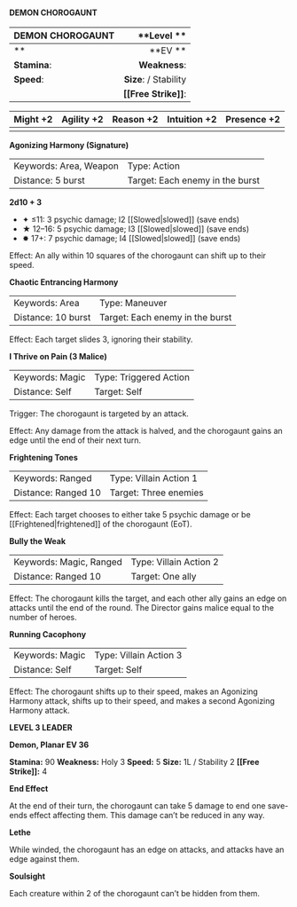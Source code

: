#### DEMON CHOROGAUNT

| DEMON CHOROGAUNT |        \*\*Level  \*\* |
| :--------------- | ---------------------: |
| \*\*             |            \*\*EV \*\* |
| **Stamina**:     |          **Weakness**: |
| **Speed**:       | **Size**:  / Stability |
|                  |   **[[Free Strike]]**: |

| **Might** +2 | **Agility** +2 | **Reason** +2 | **Intuition** +2 | **Presence** +2 |
| ------------ | -------------- | ------------- | ---------------- | --------------- |
|              |                |               |                  |                 |

**Agonizing Harmony (Signature)**

|                        |                                 |
| :--------------------- | :------------------------------ |
| Keywords: Area, Weapon | Type: Action                    |
| Distance: 5 burst      | Target: Each enemy in the burst |

**2d10 + 3**

- ✦ ≤11: 3 psychic damage; I2 [[Slowed|slowed]] (save ends)
- ★ 12–16: 5 psychic damage; I3 [[Slowed|slowed]] (save ends)
- ✸ 17+: 7 psychic damage; I4 [[Slowed|slowed]] (save ends)

Effect: An ally within 10 squares of the chorogaunt can shift up to their speed.

**Chaotic Entrancing Harmony**

|                    |                                 |
| :----------------- | :------------------------------ |
| Keywords: Area     | Type: Maneuver                  |
| Distance: 10 burst | Target: Each enemy in the burst |

Effect: Each target slides 3, ignoring their stability.

**I Thrive on Pain (3 Malice)**

|                 |                        |
| :-------------- | :--------------------- |
| Keywords: Magic | Type: Triggered Action |
| Distance: Self  | Target: Self           |

Trigger: The chorogaunt is targeted by an attack.

Effect: Any damage from the attack is halved, and the chorogaunt gains an edge until the end of their next turn.

**Frightening Tones**

|                     |                        |
| :------------------ | :--------------------- |
| Keywords: Ranged    | Type: Villain Action 1 |
| Distance: Ranged 10 | Target: Three enemies  |

Effect: Each target chooses to either take 5 psychic damage or be [[Frightened|frightened]] of the chorogaunt (EoT).

**Bully the Weak**

|                         |                        |
| :---------------------- | :--------------------- |
| Keywords: Magic, Ranged | Type: Villain Action 2 |
| Distance: Ranged 10     | Target: One ally       |

Effect: The chorogaunt kills the target, and each other ally gains an edge on attacks until the end of the round. The Director gains malice equal to the number of heroes.

**Running Cacophony**

|                 |                        |
| :-------------- | :--------------------- |
| Keywords: Magic | Type: Villain Action 3 |
| Distance: Self  | Target: Self           |

Effect: The chorogaunt shifts up to their speed, makes an Agonizing Harmony attack, shifts up to their speed, and makes a second Agonizing Harmony attack.

**LEVEL 3 LEADER**

**Demon, Planar EV 36**

**Stamina:** 90 **Weakness:** Holy 3 **Speed:** 5 **Size:** 1L / Stability 2 **[[Free Strike]]:** 4

**End Effect**

At the end of their turn, the chorogaunt can take 5 damage to end one save-ends effect affecting them. This damage can’t be reduced in any way.

**Lethe**

While winded, the chorogaunt has an edge on attacks, and attacks have an edge against them.

**Soulsight**

Each creature within 2 of the chorogaunt can’t be hidden from them.
